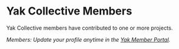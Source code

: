 # Yak Collective Members
Yak Collective members have contributed to one or more projects.

*Members: Update your profile anytime in the [Yak Member Portal](https://yak.knack.com/yaks#yak-profile/).*

<!-- ----------------------------------------------------- -->
<!-- DO NOT REMOVE THIS LINE! DO NOT EDIT BELOW THIS LINE! -->
<!-- ----------------------------------------------------- -->
